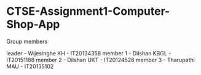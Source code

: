 # CTSE-Assignment1-Computer-Shop-App

Group members

leader - Wijesinghe KH - IT20134358
member 1 - Dilshan KBGL - IT20151188
member 2 - Dilshan UKT - IT20124526
member 3 - Tharupathi MAU - IT20135102
